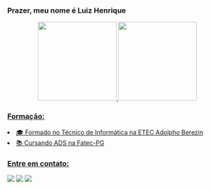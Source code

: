 ### Prazer, meu nome é Luiz Henrique

<div align="center">
  <a href="https://github.com/LuizHenriqueMenezes">
  <img height="180em" src="https://github-readme-stats.vercel.app/api?username=LuizHenriqueMenezes&show_icons=true&theme=midnight-purple&include_all_commits=true&count_private=true"/>
  <img height="180em" src="https://github-readme-stats.vercel.app/api/top-langs/?username=LuizHenriqueMenezes&layout=compact&langs_count=7&theme=midnight-purple"/>
</div>

### Formação:
<li>🎓 Formado no Técnico de Informática na ETEC Adolpho Berezin</li>
<li>📚 Cursando ADS na Fatec-PG</li>

### Entre em contato:

<div> 
  <a href="https://www.instagram.com/luizhenriquekkkj/" target="_blank"><img src="https://img.shields.io/badge/-Instagram-%23E4405F?style=for-the-badge&logo=instagram&logoColor=white" target="_blank"></a>
  <a href = "mailto:lmenezesmessias@gmail.com"><img src="https://img.shields.io/badge/-Gmail-%23333?style=for-the-badge&logo=gmail&logoColor=white" target="_blank"></a>
  <a href=""https://www.linkedin.com/in/luiz-henrique-menezes-a3418a237" target="_blank"><img src="https://img.shields.io/badge/-LinkedIn-%230077B5?style=for-the-badge&logo=linkedin&logoColor=white" target="_blank"></a> 
</div>
